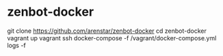 # zenbot-docker

git clone https://github.com/arenstar/zenbot-docker
cd zenbot-docker
vagrant up
vagrant ssh
docker-compose -f /vagrant/docker-compose.yml logs -f
